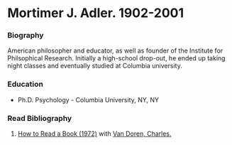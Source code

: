 # Mortimer J. Adler. 1902-2001

### Biography
American philosopher and educator, as well as founder of the Institute for Philsophical Research. Initially a high-school drop-out, he ended up taking night classes and eventually studied at Columbia university.

### Education
* Ph.D. Psychology - Columbia University, NY, NY

### Read Bibliography
1. [How to Read a Book (1972)](/books/how-to-read-a-book-1972) with [Van Doren, Charles.](/authors/van-doren-charles)
